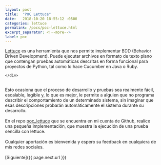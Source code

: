 ```yaml
---
layout: post
title:  "POC Lettuce"
date:   2018-10-20 18:55:12 -0500
categories: lettuce
permalink: /pocs/poc-lettuce.html
excerpt_separator: <!--more-->
label: poc
---
```

<link rel="stylesheet" href="{{ "/assets/css/post.css" | relative_url }}">
<div class = "post-page">
	<div class = "p">
<a href="http://lettuce.it/tutorial/simple.html#tutorial-simple">Lettuce</a> es una herramienta que nos permite implementar BDD (Behavior Driven Development). Puede ejecutar archivos en formato de texto plano que contengan pruebas automáticas descritas en forma funcional para proyectos de Python, tal como lo hace Cucumber en Java o Ruby.


    </div>
<!--more-->
<br>
<div class = "p">Esto ocasiona que el proceso de desarrollo y pruebas sea realmente fácil, escalable, legible y, lo que es mejor, le permite a alguien que no programa describir el comportamiento de un determinado sistema, sin imaginar que esas descripciones probarán automáticamente el sistema durante su desarrollo.</div>
<br>
<div class = "p">
    En el repo <a href="https://github.com/isortegahlabs/poc_lettuce" target="_blank" class="linkGithub">poc_lettuce</a> que se encuentra en mi cuenta de Github, realice una pequeña implementación, que muestra la ejecución de una prueba sencilla con lettuce.
    <br><br>
    Cualquier aportación es bienvenida y espero su feedback en cualquiera de mis redes sociales.

    
</div>

</div>
<br>
[Siguiente]({{ page.next.url }})
